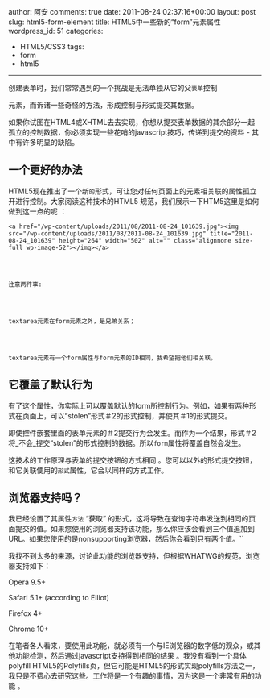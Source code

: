 author: 阿安
comments: true
date: 2011-08-24 02:37:16+00:00
layout: post
slug: html5-form-element
title: HTML5中一些新的“form”元素属性
wordpress_id: 51
categories:
- HTML5/CSS3
tags:
- form
- html5
---

创建表单时，我们常常遇到的一个挑战是无法单独从它的父`表单`控制<FORM>元素，而诉诸一些奇怪的方法，形成控制与形式提交其数据。

如果你试图在HTML4或XHTML去去实现，你想从提交表单数据的其余部分一起孤立的控制数据，你必须实现一些花哨的javascript技巧，传递到提交的资料 - 其中有许多明显的缺陷。<!-- more -->


## 一个更好的办法


HTML5现在推出了一个新`的`形式，可让您对任何<FORM>页面上的元素相关联的属性孤立开进行控制。大家阅读这种技术的HTML5 规范，我们展示一下HTM5这里是如何做到这一点的呢 ：


    
    <a href="/wp-content/uploads/2011/08/2011-08-24_101639.jpg"><img src="/wp-content/uploads/2011/08/2011-08-24_101639.jpg" title="2011-08-24_101639" height="264" width="502" alt="" class="alignnone size-full wp-image-52"></img></a>



    
    注意两件事:



    
    textarea元素在form元素之外，是兄弟关系；



    
    textarea元素有一个form属性与form元素的ID相同，我希望把他们相关联。







## 它覆盖了默认行为


有了这个属性，你实际上可以覆盖默认的form所控制行为。例如，如果有两种形式在页面上，可以“stolen”形式＃2的形式控制，并使其＃1的形式提交。

即使控件嵌套里面的表单元素的＃2提交行为会发生。而作为一个结果，形式＃2将_不会_提交“stolen”的形式控制的数据。所以`form`属性将覆盖自然会发生。

这技术的工作原理与表单的提交按钮的方式相同 。您可以以外的形式提交按钮，和它关联使用的`形式`属性，它会以同样的方式工作。




## 浏览器支持吗？


我已经设置了其属性`方法` “获取” 的形式，这将导致在查询字符串发送到相同的页面提交的值。如果您使用的浏览器支持该功能，那么你应该会看到三个值追加到URL。如果您使用的是nonsupporting浏览器，然后你会看到只有两个值。``

我找不到太多的来源，讨论此功能的浏览器支持，但根据WHATWG的规范，浏览器支持如下：

Opera 9.5+

Safari 5.1+ (according to Elliot)

Firefox 4+

Chrome 10+

在笔者各人看来，要使用此功能，就必须有一个与IE浏览器的数字低的观众，或其他功能检测，然后通过javascript支持得到相同的结果 。我没有看到一个具体polyfill HTML5的Polyfills页，但它可能是HTML5的形式实现polyfills方法之一，我只是不费心去研究这些。工作将是一个有趣的事情，因为这是一个非常有用的功能 。


